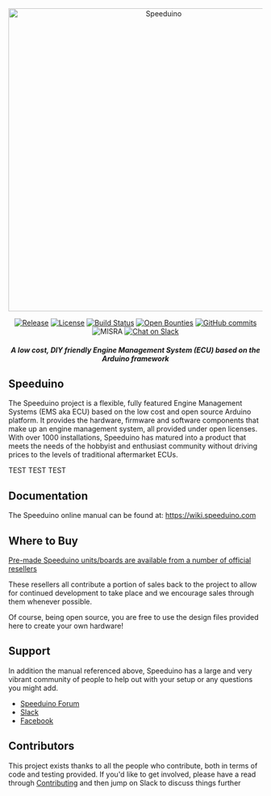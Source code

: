 <div align="center">

<img src="https://github.com/speeduino/wiki.js/raw/master/img/Speeduino%20logo_med.png" alt="Speeduino" width="600" />

[![Release](https://img.shields.io/github/release/noisymime/speeduino.svg)](https://github.com/noisymime/speeduino/releases/latest)
[![License](https://img.shields.io/badge/license-GPLv3-blue.svg)](https://github.com/noisymime/speeduino/blob/master/LICENSE)
[![Build Status](https://img.shields.io/travis/noisymime/speeduino.svg)](https://travis-ci.org/noisymime/speeduino/)
[![Open Bounties](https://img.shields.io/bountysource/team/speeduino/activity.svg)](https://www.bountysource.com/teams/speeduino)
[![GitHub commits](https://img.shields.io/github/commits-since/noisymime/speeduino/202005.svg)](https://github.com/noisymime/speeduino/compare/202005...master)
![MISRA](https://img.shields.io/azure-devops/tests/speeduino/Speeduino/1?label=MISRA&passed_label=warnings&failed_label=violations)
[![Chat on Slack](https://img.shields.io/badge/slack-speeduino-CC2B5E.svg?style=flat&logo=slack)](https://speeduino.com/home/community/slack)

##### A low cost, DIY friendly Engine Management System (ECU) based on the Arduino framework
</div>


## Speeduino
The Speeduino project is a flexible, fully featured Engine Management Systems (EMS aka ECU) based on the low cost and open source Arduino platform. It provides the hardware, firmware and software components that make up an engine management system, all provided under open licenses. With over 1000 installations, Speeduino has matured into a product that meets the needs of the hobbyist and enthusiast community without driving prices to the levels of traditional aftermarket ECUs.

TEST TEST TEST

## Documentation
The Speeduino online manual can be found at: https://wiki.speeduino.com

## Where to Buy
[Pre-made Speeduino units/boards are available from a number of official resellers](https://speeduino.com/home/where-to-buy)

These resellers all contribute a portion of sales back to the project to allow for continued development to take place and we encourage sales through them whenever possible. 
 
Of course, being open source, you are free to use the design files provided here to create your own hardware! 

## Support
In addition the manual referenced above, Speeduino has a large and very vibrant community of people to help out with your setup or any questions you might add. 

* [Speeduino Forum](https://speeduino.com/forum) 
* [Slack](https://speeduino.com/home/community/slack)
* [Facebook](https://www.facebook.com/groups/191918764521976/)

## Contributors

This project exists thanks to all the people who contribute, both in terms of code and testing provided. If you'd like to get involved, please have a read through [Contributing](contributing.md) and then jump on Slack to discuss things further
